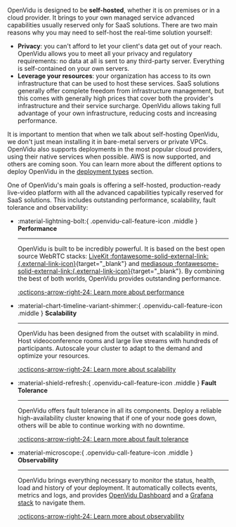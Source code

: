 OpenVidu is designed to be **self-hosted**, whether it is on premises or in a cloud provider. It brings to your own managed service advanced capabilities usually reserved only for SaaS solutions. There are two main reasons why you may need to self-host the real-time solution yourself:

- **Privacy**: you can't afford to let your client's data get out of your reach. OpenVidu allows you to meet all your privacy and regulatory requirements: no data at all is sent to any third-party server. Everything is self-contained on your own servers.
- **Leverage your resources**: your organization has access to its own infrastructure that can be used to host these services. SaaS solutions generally offer complete freedom from infrastructure management, but this comes with generally high prices that cover both the provider's infrastructure and their service surcharge. OpenVidu allows taking full advantage of your own infrastructure, reducing costs and increasing performance.

It is important to mention that when we talk about self-hosting OpenVidu, we don't just mean installing it in bare-metal servers or private VPCs. OpenVidu also supports deployments in the most popular cloud providers, using their native services when possible. AWS is now supported, and others are coming soon. You can learn more about the different options to deploy OpenVidu in the [deployment types](/docs/self-hosting/deployment-types.md) section.

One of OpenVidu's main goals is offering a self-hosted, production-ready live-video platform with all the advanced capabilities typically reserved for SaaS solutions. This includes outstanding performance, scalability, fault tolerance and observability:

<div class="grid cards" markdown>

-   :material-lightning-bolt:{ .openvidu-call-feature-icon .middle } __Performance__

    ---

    OpenVidu is built to be incredibly powerful. It is based on the best open source WebRTC stacks: [LiveKit :fontawesome-solid-external-link:{.external-link-icon}](https://livekit.io/){target="\_blank"} and [mediasoup :fontawesome-solid-external-link:{.external-link-icon}](https://mediasoup.org/){target="\_blank"}. By combining the best of both worlds, OpenVidu provides outstanding performance.

    [:octicons-arrow-right-24: Learn more about performance](/docs/self-hosting/production-ready/performance.md)

-   :material-chart-timeline-variant-shimmer:{ .openvidu-call-feature-icon .middle } __Scalability__

    ---

    OpenVidu has been designed from the outset with scalability in mind. Host videoconference rooms and large live streams with hundreds of participants. Autoscale your cluster to adapt to the demand and optimize your resources.

    [:octicons-arrow-right-24: Learn more about scalability](/docs/self-hosting/production-ready/scalability.md)

-   :material-shield-refresh:{ .openvidu-call-feature-icon .middle } __Fault Tolerance__

    ---

    OpenVidu offers fault tolerance in all its components. Deploy a reliable high-availability cluster knowing that if one of your node goes down, others will be able to continue working with no downtime.

    [:octicons-arrow-right-24: Learn more about fault tolerance](/docs/self-hosting/production-ready/fault-tolerance.md)

-   :material-microscope:{ .openvidu-call-feature-icon .middle } __Observability__

    ---

    OpenVidu brings everything necessary to monitor the status, health, load and history of your deployment. It automatically collects events, metrics and logs, and provides [OpenVidu Dashboard](/docs/self-hosting/production-ready/observability/openvidu-dashboard.md) and a [Grafana stack](/docs/self-hosting/production-ready/observability/grafana-stack.md) to navigate them.

    [:octicons-arrow-right-24: Learn more about observability](/docs/self-hosting/production-ready/observability/index.md)

</div>
